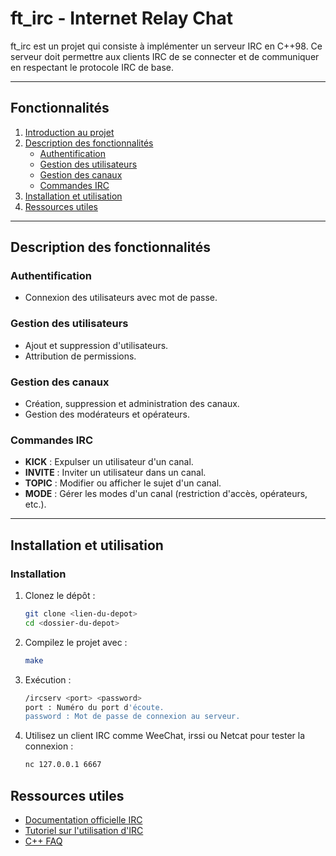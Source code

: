 # ft_irc - Internet Relay Chat

ft_irc est un projet qui consiste à implémenter un serveur IRC en C++98. Ce serveur doit permettre aux clients IRC de se connecter et de communiquer en respectant le protocole IRC de base.

---

## Fonctionnalités

1. [Introduction au projet](#introduction-au-projet)
2. [Description des fonctionnalités](#description-des-fonctionnalités)
   - [Authentification](#authentification)
   - [Gestion des utilisateurs](#gestion-des-utilisateurs)
   - [Gestion des canaux](#gestion-des-canaux)
   - [Commandes IRC](#commandes-irc)
3. [Installation et utilisation](#installation-et-utilisation)
4. [Ressources utiles](#ressources-utiles)

---

## Description des fonctionnalités

### Authentification
- Connexion des utilisateurs avec mot de passe.

### Gestion des utilisateurs
- Ajout et suppression d'utilisateurs.
- Attribution de permissions.

### Gestion des canaux
- Création, suppression et administration des canaux.
- Gestion des modérateurs et opérateurs.

### Commandes IRC
- **KICK** : Expulser un utilisateur d'un canal.
- **INVITE** : Inviter un utilisateur dans un canal.
- **TOPIC** : Modifier ou afficher le sujet d'un canal.
- **MODE** : Gérer les modes d'un canal (restriction d'accès, opérateurs, etc.).

---

## Installation et utilisation

### Installation
1. Clonez le dépôt :
	```bash
	git clone <lien-du-depot>
	cd <dossier-du-depot>

2. Compilez le projet avec :
  	```bash
	make
	
3. Exécution : 
	```bash
	/ircserv <port> <password>
	port : Numéro du port d'écoute.
	password : Mot de passe de connexion au serveur.
	
4. Utilisez un client IRC comme WeeChat, irssi ou Netcat pour tester la connexion :
	```bash
	nc 127.0.0.1 6667

## Ressources utiles

- [Documentation officielle IRC](https://datatracker.ietf.org/doc/html/rfc1459)
- [Tutoriel sur l'utilisation d'IRC](https://wiki.mageia.org/en/Comment_utiliser_IRC-fr)
- [C++ FAQ](https://isocpp.org/faq)

